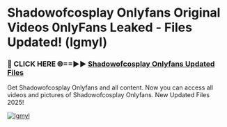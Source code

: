 # Shadowofcosplay Onlyfans Original Videos 0nlyFans Leaked - Files Updated! (lgmyl)

<h3>🔴 CLICK HERE 🌐==►► <a href="https://tinyurl.com/ehrbuxhb" rel="nofollow">Shadowofcosplay Onlyfans Updated Files</a></h3>

Get Shadowofcosplay Onlyfans and all content. Now you can access all videos and pictures of Shadowofcosplay Onlyfans. New Updated Files 2025!

[![lgmyl](https://i.imgur.com/lVYEuWS.gif)](https://tinyurl.com/ehrbuxhb)
